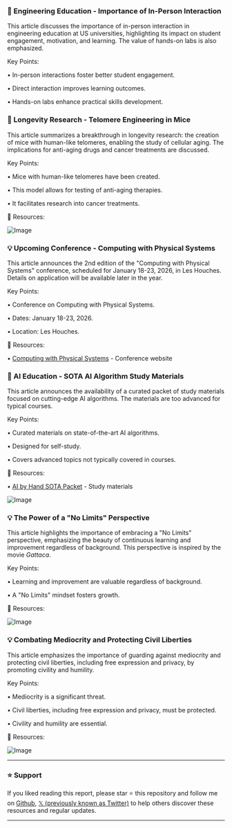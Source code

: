 ### 🤖 Engineering Education - Importance of In-Person Interaction

This article discusses the importance of in-person interaction in engineering education at US universities, highlighting its impact on student engagement, motivation, and learning.  The value of hands-on labs is also emphasized.

Key Points:

• In-person interactions foster better student engagement.


• Direct interaction improves learning outcomes.


• Hands-on labs enhance practical skills development.


### 🚀 Longevity Research - Telomere Engineering in Mice

This article summarizes a breakthrough in longevity research: the creation of mice with human-like telomeres, enabling the study of cellular aging.  The implications for anti-aging drugs and cancer treatments are discussed.

Key Points:

• Mice with human-like telomeres have been created.


• This model allows for testing of anti-aging therapies.


• It facilitates research into cancer treatments.


🔗 Resources:

![Image](https://pbs.twimg.com/media/Gj_uMhdWUAA9QMS?format=jpg&name=small)


### 💡  Upcoming Conference - Computing with Physical Systems

This article announces the 2nd edition of the "Computing with Physical Systems" conference, scheduled for January 18-23, 2026, in Les Houches.  Details on application will be available later in the year.

Key Points:

• Conference on Computing with Physical Systems.


• Dates: January 18-23, 2026.


• Location: Les Houches.


🔗 Resources:

• [Computing with Physical Systems](https://computingwithphysicalsystems.com) - Conference website


### 🚀 AI Education - SOTA AI Algorithm Study Materials

This article announces the availability of a curated packet of study materials focused on cutting-edge AI algorithms. The materials are too advanced for typical courses.

Key Points:

• Curated materials on state-of-the-art AI algorithms.


• Designed for self-study.


• Covers advanced topics not typically covered in courses.


🔗 Resources:

• [AI by Hand SOTA Packet](https://store.byhand.ai) - Study materials


![Image](https://pbs.twimg.com/media/GkAUmgYaAAEN5o5?format=png&name=small)


### 💡  The Power of a "No Limits" Perspective

This article highlights the importance of embracing a "No Limits" perspective, emphasizing the beauty of continuous learning and improvement regardless of background.  This perspective is inspired by the movie *Gattaca*.

Key Points:

•  Learning and improvement are valuable regardless of background.


•  A "No Limits" mindset fosters growth.



🔗 Resources:

![Image](https://pbs.twimg.com/media/GhbkDZYacAEJqA7?format=png&name=small)



### 💡  Combating Mediocrity and Protecting Civil Liberties

This article emphasizes the importance of guarding against mediocrity and protecting civil liberties, including free expression and privacy, by promoting civility and humility.

Key Points:

• Mediocrity is a significant threat.


• Civil liberties, including free expression and privacy, must be protected.


• Civility and humility are essential.


🔗 Resources:

![Image](https://pbs.twimg.com/media/Gj7Z94wbYAAPyia?format=jpg&name=small)


---

### ⭐️ Support

If you liked reading this report, please star ⭐️ this repository and follow me on [Github](https://github.com/Drix10), [𝕏 (previously known as Twitter)](https://x.com/DRIX_10_) to help others discover these resources and regular updates.

---